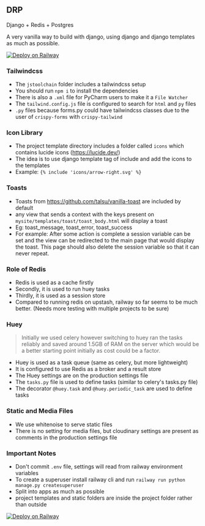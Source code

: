 ## DRP

Django + Redis + Postgres

A very vanilla way to build with django, using django and django templates as much as possible.

[![Deploy on Railway](https://railway.app/button.svg)](https://railway.app/template/AcACbH?referralCode=NC4Tt6)

### Tailwindcss

- The `jstoolchain` folder includes a tailwindcss setup
- You should run `npm i` to install the dependencies
- There is also a `.xml` file for PyCharm users to make it a `File Watcher`
- The `tailwind.config.js` file is configured to search for `html` and `py` files
- `.py` files because forms.py could have tailwindcss classes due to the user of `crispy-forms` with `crispy-tailwind`

### Icon Library

- The project template directory includes a folder called `icons` which contains lucide icons (https://lucide.dev/)
- The idea is to use django template tag of include and add the icons to the templates
- Example: `{% include 'icons/arrow-right.svg' %}`

### Toasts

- Toasts from https://github.com/talsu/vanilla-toast are included by default
- any view that sends a context with the keys present on `mysite/templates/toast/toast_body.html` will display a toast
- Eg: toast_message, toast_error, toast_success
- For example: After some action is complete a session variable can be set and the view can be redirected to the main
  page that would display the toast. This page should also delete the session variable so that it can never repeat.

### Role of Redis

- Redis is used as a cache firstly
- Secondly, it is used to run huey tasks
- Thirdly, it is used as a session store
- Compared to running redis on upstash, railway so far seems to be much better. (Needs more testing with multiple
  projects to be sure)

### Huey

> Initially we used celery however switching to huey ran the tasks reliably and saved around 1.5GB of RAM on the server
> which would be a better starting point initially as cost could be a factor.

- Huey is used as a task queue (same as celery, but more lightweight)
- It is configured to use Redis as a broker and a result store
- The Huey settings are on the production settings file
- The `tasks.py` file is used to define tasks (similar to celery's tasks.py file)
- The decorator `@huey.task` and `@huey.periodic_task` are used to define tasks

### Static and Media Files

- We use whitenoise to serve static files
- There is no setting for media files, but cloudinary settings are present as comments in the production settings file

### Important Notes

- Don't commit `.env` file, settings will read from railway environment variables
- To create a superuser install railway cli and run `railway run python manage.py createsuperuser`
- Split into apps as much as possible
- project templates and static folders are inside the project folder rather than outside

[![Deploy on Railway](https://railway.app/button.svg)](https://railway.app/template/AcACbH?referralCode=NC4Tt6)